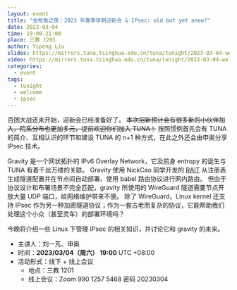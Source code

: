 ```yaml
---
layout: event
title: "金枪鱼之夜：2023 年春季学期迎新会 & IPsec: old but yet anew?"
date: 2023-03-04
time: 19:00-21:00
place: 三教 1201
author: Yipeng Liu
slides: https://mirrors.tuna.tsinghua.edu.cn/tuna/tunight/2023-03-04-welcome-and-ipsec/slides/
video: https://mirrors.tuna.tsinghua.edu.cn/tuna/tunight/2023-03-04-welcome-and-ipsec/video.mp4
categories:
  - event
tags:
  - tunight
  - welcome
  - ipsec
---
```


百团大战还未开始，迎新会已经准备好了。
~~本次招新预计会有很多新的小伙伴加入，院系分布也更加多元，提前欢迎你们加入 TUNA！~~
按照惯例首先会有 TUNA 的简介、互相认识的环节和建设 TUNA 的 n+1 种方式，在此之外还会由申奥分享 IPsec 技术。

Gravity 是一个网状拓扑的 IPv6 Overlay Network，它及前身 entropy 的诞生与 TUNA 有着千丝万缕的关联。
Gravity 使用 NickCao 同学开发的 [RAIT](https://gitlab.com/NickCao/RAIT) 从注册表生成隧道配置并在节点间自动部署、使用 babel 路由协议进行网内路由。
但由于协议设计和布署场景不完全匹配，gravity 所使用的 WireGuard 隧道需要节点开放大量 UDP 端口，给网络维护带来不便。
除了 WireGuard，Linux kernel 还支持 IPsec 作为另一种加密隧道协议；作为一套古老而复杂的协议，它能帮助我们处理这个小众（甚至灵车）的部署环境吗？

今晚将介绍一些 Linux 下管理 IPsec 的相关知识，并讨论它和 gravity 的未来。

* 主讲人：刘一芃、申奥
* 时间：**2023/03/04（周六） 19:00** UTC +08:00
* 活动形式：线下 + 线上会议
  * 地点：三教 1201
  * 线上会议：Zoom 990 1257 5468 密码 20230304

